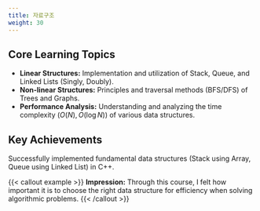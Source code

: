 ```yaml
---
title: 자료구조
weight: 30
---
```


## Core Learning Topics

* **Linear Structures:** Implementation and utilization of Stack, Queue, and Linked Lists (Singly, Doubly).
* **Non-linear Structures:** Principles and traversal methods (BFS/DFS) of Trees and Graphs.
* **Performance Analysis:** Understanding and analyzing the time complexity ($O(N), O(\log N)$) of various data structures.

## Key Achievements

Successfully implemented fundamental data structures (Stack using Array, Queue using Linked List) in C++.

{{< callout example >}}
**Impression:** Through this course, I felt how important it is to choose the right data structure for efficiency when solving algorithmic problems.
{{< /callout >}}